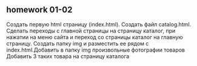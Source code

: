 ## homework 01-02

Создать первую html страницу (index.html).
Cоздать файл catalog.html.
Сделать переходы с главной страницы на страницу каталог, при нажатии на меню сайта и переход со страницы каталог на главную страницу.
Создать папку img и разместить ее рядом с index.html.Добавить в папку img произвольные фотографии товаров
Добавить 3 таких товара на страницу каталога